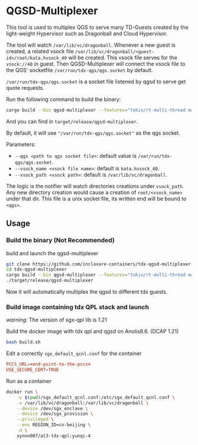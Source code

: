 # QGSD-Multiplexer

This tool is used to multiplex QGS to serve many TD-Guests created by the light-weight
Hypervisor such as Dragonball and Cloud Hypervisor.

The tool will watch `/var/lib/vc/dragonball`. Whenever a new guest is created, a related
vsock file `/var/lib/vc/dragonball/<guest-id>/root/kata.hvsock_40` will be created. This
vsock file serves for the `vsock://40` in guest. Then QGSD-Multiplexer will connect the
vsock file to the QGS' socketfile `/var/run/tdx-qgs/qgs.socket` by default.

`/var/run/tdx-qgs/qgs.socket` is a socket file listened by qgsd to serve get quote requests.

Run the following command to build the binary:

```bash
cargo build --bin qgsd-multiplexer --features="tokio/rt-multi-thread main tokio/macros" --release
```

And you can find in `target/release/qgsd-multiplexer`.

By default, it will use `"/var/run/tdx-qgs/qgs.socket"` as the qgs socket.

Parameters:
- `--qgs <path to qgs socket file>`: default value is `/var/run/tdx-qgs/qgs.socket`.
- `--vsock_name <vsock file name>`: default is `kata.hvsock_40`.
- `--vsock_path <vsock path>`: default is `/var/lib/vc/dragonball`.

The logic is the notifier will watch directories creations under `vsock_path`. Any new directory creation
would cause a creation of `root/<vsock_name>` under that dir. This file is a unix socket file,
its written end will be bound to `<qgs>`.

## Usage

### Build the binary (Not Recommended)

build and launch the qgsd-multiplexer

```bash
git clone https://github.com/inclavare-containers/tdx-qgsd-multiplexer.git
cd tdx-qgsd-multiplexer
cargo build --bin qgsd-multiplexer --features="tokio/rt-multi-thread main tokio/macros" --release
./target/release/qgsd-multiplexer
```

Now it will automatically multiplex the qgsd to different tdx guests.

### Build image containing tdx QPL stack and launch

*warning*: The version of sgx-qpl lib is 1.21

Build the docker image with tdx qpl and qgsd on Anolis8.6. (DCAP 1.21)
```bash
bash build.sh
```

Edit a correctly `sgx_default_qcnl.conf` for the container

```toml
PCCS_URL=<end-point-to-the-pccs>
USE_SECURE_CERT=TRUE
```

Run as a container
```bash
docker run \
    -v $(pwd)/sgx_default_qcnl.conf:/etc/sgx_default_qcnl.conf \
    -v /var/lib/vc/dragonball:/var/lib/vc/dragonball \
    --device /dev/sgx_enclave \
    --device /dev/sgx_provision \
    --privileged \
    --env REGION_ID=cn-beijing \
    -d \
    xynnn007/al3-tdx-qpl:yunqi-4
```

